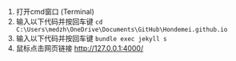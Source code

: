 
1. 打开cmd窗口 (Terminal)
2. 输入以下代码并按回车键
`cd C:\Users\medzh\OneDrive\Documents\GitHub\Hondemei.github.io`
3. 输入以下代码并按回车键
`bundle exec jekyll s`
4. 鼠标点击网页链接 http://127.0.0.1:4000/


